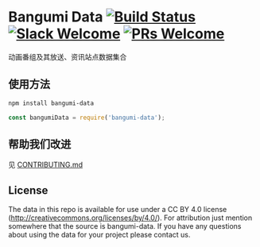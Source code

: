 # Bangumi Data [![Build Status](https://img.shields.io/travis/bangumi-data/bangumi-data/master.svg)](https://travis-ci.org/bangumi-data/bangumi-data) [![Slack Welcome](https://img.shields.io/badge/Slack-welcome-yellow.svg)](https://bangumi-data.slack.com) [![PRs Welcome](https://img.shields.io/badge/PRs-welcome-brightgreen.svg)](CONTRIBUTING.md)

动画番组及其放送、资讯站点数据集合

## 使用方法

```bash
npm install bangumi-data
```

```js
const bangumiData = require('bangumi-data');
```

## 帮助我们改进

见 [CONTRIBUTING.md](CONTRIBUTING.md)

## License

The data in this repo is available for use under a CC BY 4.0 license (http://creativecommons.org/licenses/by/4.0/). For attribution just mention somewhere that the source is bangumi-data. If you have any questions about using the data for your project please contact us.
